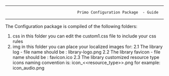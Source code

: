 ************************************************************************************************************************

                                    Primo Configuration Package  - Guide

************************************************************************************************************************


The Configuration package is compiled of the following folders:

1. css
   in this folder you can edit the custom1.css file to include your css rules
2. img
   in this folder you can place your localized images for:
	2.1 The library log - file name should be : library-logo.png
	2.2 The library favicon - file name should be : favicon.ico
	2.3 The library customized resource type icons naming convention is:
	     icon_<<resource_type>>.png
		 for example:
					icon_audio.png
					
					








